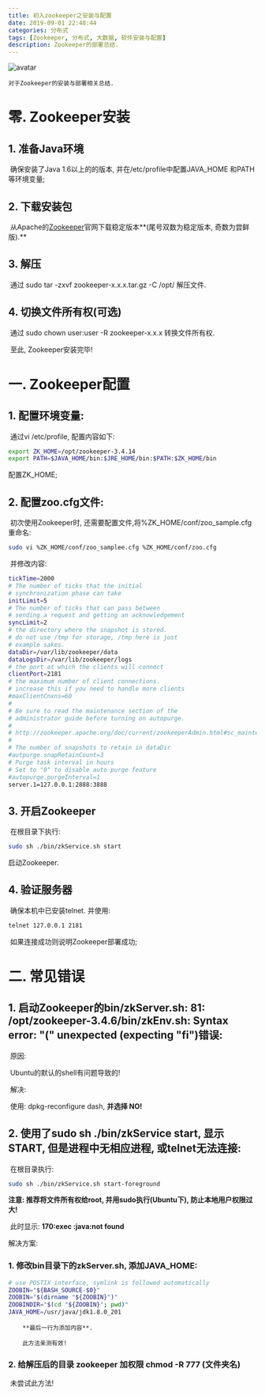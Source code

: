 ```yaml
---
title: 初入zookeeper之安装与配置
date: 2019-09-01 22:48:44
categories: 分布式
tags: [Zookeeper, 分布式, 大数据, 软件安装与配置]
description: Zookeeper的部署总结.
---
```


![avatar](https://timgsa.baidu.com/timg?image&quality=80&size=b9999_10000&sec=1567359455658&di=34285376f655743af81698efb0b8ecca&imgtype=0&src=http%3A%2F%2Fweb3.xin%2Fuploads%2Fimage%2F2017%2F02%2F11%2F20170211145103_33505.jpg)

  	对于Zookeeper的安装与部署相关总结.

<!--more-->

# 零. Zookeeper安装

##   1. 准备Java环境

​		确保安装了Java 1.6以上的的版本, 并在/etc/profile中配置JAVA_HOME 和PATH等环境变量;

##   2. 下载安装包

​		从Apache的[Zookeeper](http://archive.apache.org/dist/zookeeper/)官网下载稳定版本**(尾号双数为稳定版本, 奇数为尝鲜版).**

##   3. 解压

​		通过 sudo tar -zxvf zookeeper-x.x.x.tar.gz  -C /opt/ 解压文件. 

## 4. 切换文件所有权(可选)

​		通过 sudo chown user:user -R zookeeper-x.x.x 转换文件所有权.

​		至此, Zookeeper安装完毕!

# 一. Zookeeper配置

##   1. 配置环境变量:

​		通过vi /etc/profile, 配置内容如下:

``` bash
export ZK_HOME=/opt/zookeeper-3.4.14
export PATH=$JAVA_HOME/bin:$JRE_HOME/bin:$PATH:$ZK_HOME/bin
```

配置ZK_HOME;

##   2. 配置zoo.cfg文件:

​		初次使用Zookeeper时, 还需要配置文件,将%ZK_HOME/conf/zoo_sample.cfg重命名:

``` bash
sudo vi %ZK_HOME/conf/zoo_samplee.cfg %ZK_HOME/conf/zoo.cfg
```

​		并修改内容:

``` bash
tickTime=2000
# The number of ticks that the initial 
# synchronization phase can take
initLimit=5
# The number of ticks that can pass between 
# sending a request and getting an acknowledgement
syncLimit=2
# the directory where the snapshot is stored.
# do not use /tmp for storage, /tmp here is just 
# example sakes.
dataDir=/var/lib/zookeeper/data
dataLogsDir=/var/lib/zookeeper/logs
# the port at which the clients will connect
clientPort=2181
# the maximum number of client connections.
# increase this if you need to handle more clients
#maxClientCnxns=60
#
# Be sure to read the maintenance section of the 
# administrator guide before turning on autopurge.
#
# http://zookeeper.apache.org/doc/current/zookeeperAdmin.html#sc_maintenance
#
# The number of snapshots to retain in dataDir
#autpurge.snapRetainCount=3
# Purge task interval in hours
# Set to "0" to disable auto purge feature
#autopurge.purgeInterval=1
server.1=127.0.0.1:2888:3888
```

##   3. 开启Zookeeper

​		在根目录下执行:

``` bash
sudo sh ./bin/zkService.sh start
```

启动Zookeeper.

##   4. 验证服务器

​		确保本机中已安装telnet. 并使用:

``` bash
telnet 127.0.0.1 2181
```

​		如果连接成功则说明Zookeeper部署成功;

# 二. 常见错误



## 1. 启动Zookeeper的bin/zkServer.sh: 81: /opt/zookeeper-3.4.6/bin/zkEnv.sh: Syntax error: "(" unexpected (expecting "fi")错误:

​		原因:

​			Ubuntu的默认的shell有问题导致的!

​		解决:

​			使用: dpkg-reconfigure dash, **并选择 NO!**



## 2. 使用了sudo sh ./bin/zkService start, 显示START, 但是进程中无相应进程, 或telnet无法连接:

​		在根目录执行:

```bash
sudo sh ./bin/zkService.sh start-foreground
```

**注意:  推荐将文件所有权给root, 并用sudo执行(Ubuntu下), 防止本地用户权限过大!**

​		此时显示: **170:exec :java:not found**

解决方案: 

### 1. 修改bin目录下的zkServer.sh, 添加JAVA_HOME:

```bash
# use POSTIX interface, symlink is followed automatically
ZOOBIN="${BASH_SOURCE-$0}"
ZOOBIN="$(dirname "${ZOOBIN}")"
ZOOBINDIR="$(cd "${ZOOBIN}"; pwd)"
JAVA_HOME=/usr/java/jdk1.8.0_201
```

  		**最后一行为添加内容**.

  		此方法亲测有效!

### 2. 给解压后的目录 zookeeper 加权限 chmod -R 777 (文件夹名)

​		未尝试此方法!